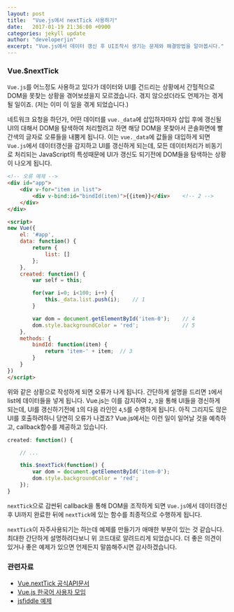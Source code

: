 ```yaml
---
layout: post
title:  "Vue.js에서 nextTick 사용하기"
date:   2017-01-19 21:36:00 +0900
categories: jekyll update
author: "developerjin"
excerpt: "Vue.js에서 데이터 갱신 후 UI조작시 생기는 문제와 해결방법을 알아봅시다."
---
```


### Vue.$nextTick

`Vue.js`를 어느정도 사용하고 있다가 데이터와 UI를 건드리는 상황에서 간헐적으로 DOM을 못찾는 상황을 겪어보셨을지 모르겠습니다. 겪지 않으셨더라도 언제가는 겪게 될 일이죠. (저는 이미 이 일을 겪게 되었습니다.)

네트워크 요청을 하던가, 어떤 데이터를 `vue._data`에 삽입하자마자 삽입 후에 갱신될 UI의 대해서 DOM을 탐색하여 처리할려고 하면 해당 DOM을 못찾아서 콘솔화면에 빨간색의 글자로 오류들을 내뿜게 됩니다.
이는 `vue._data`에 값들을 대입하게 되면 `Vue.js`에서 데이터갱신을 감지하고 UI를 갱신하게 되는데, 모든 데이터처리가 비동기로 처리되는 JavaScript의 특성때문에 UI가 갱신도 되기전에 DOM들을 탐색하는 상황이 나오게 됩니다.


```html
<!-- 오류 예제 -->
<div id="app">
	<div v-for="item in list">
    	<div v-bind:id="bindId(item)">{{item}}</div>	<!-- 2 -->
    </div>
</div>

<script>
new Vue({
	el: '#app',
    data: function() {
    	return {
        	list: []
        };
    },
    created: function() {
    	var self = this;

        for(var i=0; i<100; i++) {
        	this._data.list.push(i);	// 1
        }

        var dom = document.getElementById('item-0');	// 4
        dom.style.backgroundColor = 'red';				// 5
    },
    methods: {
		bindId: function(item) {
        	return 'item-' + item;	// 3
        }
    }
})
</script>
```
위와 같은 상황으로 작성하게 되면 오류가 나게 됩니다.
간단하게 설명을 드리면 `1`에서 list에 데이터들을 넣게 됩니다. Vue.js는 이를 감지하여 `2`, `3`을 통해 UI들을 갱신하게 되는데, UI를 갱신하기전에 `1`의 다음 라인인 `4`,`5`를 수행하게 됩니다. 아직 그리지도 않은 UI를 호출하려하니 당연히 오류가 나겠죠? Vue.js에서는 이런 일이 일어날 것을 예측하고, callback함수를 제공하고 있습니다.

```js
created: function() {

    // ...

    this.$nextTick(function() {
    	var dom = document.getElementById('item-0');
        dom.style.backgroundColor = 'red';
    });
}
```

`nextTick`으로 감싼뒤 callback을 통해 DOM을 조작하게 되면 `Vue.js`에서 데이터갱신 후 UI까지 완료한 뒤에 `nextTick`에 있는 함수를 최종적으로 수행하게 됩니다.

`nextTick`이 자주사용되기는 하는데 예제를 만들기가 애매한 부분이 있는 것 같습니다. 최대한 간단하게 설명하려다보니 위 코드대로 알려드리게 되었습니다. 더 좋은 의견이 있거나 좋은 예제가 있으면 언제든지 말씀해주시면 감사하겠습니다.

### 관련자료
- [Vue.nextTick 공식API문서](https://kr.vuejs.org/v2/api/#Vue-nextTick)
- [Vue.js 한국어 사용자 모임](https://vuejs-kr.github.io/)
- [jsfiddle 예제](https://jsfiddle.net/devjin0617/pgscu4q3/)
